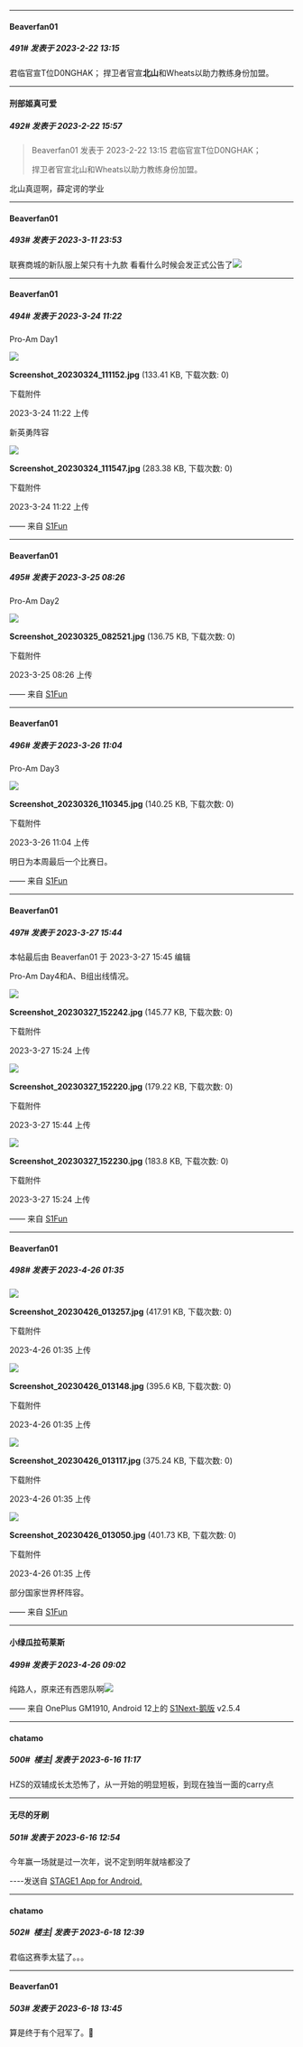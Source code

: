 
*****

####  Beaverfan01  
##### 491#       发表于 2023-2-22 13:15

君临官宣T位D0NGHAK；
捍卫者官宣<strong>北山</strong>和Wheats以助力教练身份加盟。


*****

####  刑部姬真可爱  
##### 492#       发表于 2023-2-22 15:57

<blockquote>Beaverfan01 发表于 2023-2-22 13:15
君临官宣T位D0NGHAK；

捍卫者官宣北山和Wheats以助力教练身份加盟。</blockquote>
北山真逗啊，薛定谔的学业

*****

####  Beaverfan01  
##### 493#       发表于 2023-3-11 23:53

联赛商城的新队服上架只有十九款
看看什么时候会发正式公告了<img src="https://static.saraba1st.com/image/smiley/face2017/011.png" referrerpolicy="no-referrer">

*****

####  Beaverfan01  
##### 494#       发表于 2023-3-24 11:22

Pro-Am Day1

<img src="https://img.saraba1st.com/forum/202303/24/112229pn1chujl5j5c8pdt.jpg" referrerpolicy="no-referrer">

<strong>Screenshot_20230324_111152.jpg</strong> (133.41 KB, 下载次数: 0)

下载附件

2023-3-24 11:22 上传

新英勇阵容

<img src="https://img.saraba1st.com/forum/202303/24/112251wvcw3af33m3lgvka.jpg" referrerpolicy="no-referrer">

<strong>Screenshot_20230324_111547.jpg</strong> (283.38 KB, 下载次数: 0)

下载附件

2023-3-24 11:22 上传

—— 来自 [S1Fun](https://s1fun.koalcat.com)


*****

####  Beaverfan01  
##### 495#       发表于 2023-3-25 08:26

Pro-Am Day2

<img src="https://img.saraba1st.com/forum/202303/25/082625mueajxxwhrz0mq4w.jpg" referrerpolicy="no-referrer">

<strong>Screenshot_20230325_082521.jpg</strong> (136.75 KB, 下载次数: 0)

下载附件

2023-3-25 08:26 上传

—— 来自 [S1Fun](https://s1fun.koalcat.com)


*****

####  Beaverfan01  
##### 496#       发表于 2023-3-26 11:04

Pro-Am Day3

<img src="https://img.saraba1st.com/forum/202303/26/110424vuer89cmccyc29ug.jpg" referrerpolicy="no-referrer">

<strong>Screenshot_20230326_110345.jpg</strong> (140.25 KB, 下载次数: 0)

下载附件

2023-3-26 11:04 上传

明日为本周最后一个比赛日。

—— 来自 [S1Fun](https://s1fun.koalcat.com)


*****

####  Beaverfan01  
##### 497#       发表于 2023-3-27 15:44

 本帖最后由 Beaverfan01 于 2023-3-27 15:45 编辑 

Pro-Am Day4和A、B组出线情况。

<img src="https://img.saraba1st.com/forum/202303/27/152427p0muelexz4n0eiey.jpg" referrerpolicy="no-referrer">

<strong>Screenshot_20230327_152242.jpg</strong> (145.77 KB, 下载次数: 0)

下载附件

2023-3-27 15:24 上传

<img src="https://img.saraba1st.com/forum/202303/27/154453fbbpmppm3ooom53m.jpg" referrerpolicy="no-referrer">

<strong>Screenshot_20230327_152220.jpg</strong> (179.22 KB, 下载次数: 0)

下载附件

2023-3-27 15:44 上传

<img src="https://img.saraba1st.com/forum/202303/27/152434edzbdc1k5dzhcwmh.jpg" referrerpolicy="no-referrer">

<strong>Screenshot_20230327_152230.jpg</strong> (183.8 KB, 下载次数: 0)

下载附件

2023-3-27 15:24 上传

—— 来自 [S1Fun](https://s1fun.koalcat.com)

*****

####  Beaverfan01  
##### 498#       发表于 2023-4-26 01:35

<img src="https://img.saraba1st.com/forum/202304/26/013503olloydhhjye7dj3q.jpg" referrerpolicy="no-referrer">

<strong>Screenshot_20230426_013257.jpg</strong> (417.91 KB, 下载次数: 0)

下载附件

2023-4-26 01:35 上传

<img src="https://img.saraba1st.com/forum/202304/26/013503mqon1jqo7loczqn7.jpg" referrerpolicy="no-referrer">

<strong>Screenshot_20230426_013148.jpg</strong> (395.6 KB, 下载次数: 0)

下载附件

2023-4-26 01:35 上传

<img src="https://img.saraba1st.com/forum/202304/26/013503pbmi1lle9b8040qi.jpg" referrerpolicy="no-referrer">

<strong>Screenshot_20230426_013117.jpg</strong> (375.24 KB, 下载次数: 0)

下载附件

2023-4-26 01:35 上传

<img src="https://img.saraba1st.com/forum/202304/26/013503xj09dlippqmh1rfy.jpg" referrerpolicy="no-referrer">

<strong>Screenshot_20230426_013050.jpg</strong> (401.73 KB, 下载次数: 0)

下载附件

2023-4-26 01:35 上传

部分国家世界杯阵容。

—— 来自 [S1Fun](https://s1fun.koalcat.com)


*****

####  小绿瓜拉苟莱斯  
##### 499#       发表于 2023-4-26 09:02

纯路人，原来还有西恩队啊<img src="https://static.saraba1st.com/image/smiley/face2017/047.png" referrerpolicy="no-referrer">

—— 来自 OnePlus GM1910, Android 12上的 [S1Next-鹅版](https://github.com/ykrank/S1-Next/releases) v2.5.4

*****

####  chatamo  
##### 500#         楼主| 发表于 2023-6-16 11:17

HZS的双辅成长太恐怖了，从一开始的明显短板，到现在独当一面的carry点


*****

####  无尽的牙刷  
##### 501#       发表于 2023-6-16 12:54

今年赢一场就是过一次年，说不定到明年就啥都没了

----发送自 [STAGE1 App for Android.](http://stage1.5j4m.com/?1.37)


*****

####  chatamo  
##### 502#         楼主| 发表于 2023-6-18 12:39

君临这赛季太猛了。。。


*****

####  Beaverfan01  
##### 503#       发表于 2023-6-18 13:45

算是终于有个冠军了。🥳

